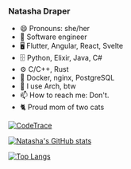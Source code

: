 ### Natasha Draper
- 😄 Pronouns: she/her
- 🔭 Software engineer
- 🖥️ Flutter, Angular, React, Svelte
- 🗄️ Python, Elixir, Java, C#
- ⚙️ C/C++, Rust
- 🧰 Docker, nginx, PostgreSQL
- 🐧 I use Arch, btw
- 📫 How to reach me: Don't.
- 🐈 Proud mom of two cats

[![CodeTrace](https://codetrace.com/widget/nat212?t=2)](https://codetrace.com/users/nat212)

[![Natasha's GitHub stats](https://github-stats.natashadraper.co.za/api?username=nat212&count_private=true&show_icons=true&theme=catppuccin_mocha)](https://github.com/nat212/github-readme-stats)

[![Top Langs](https://github-stats.natashadraper.co.za/api/top-langs/?username=nat212&theme=catppuccin_mocha)](https://github.com/nat212/github-readme-stats)

<!--
**nat212/nat212** is a ✨ _special_ ✨ repository because its `README.md` (this file) appears on your GitHub profile.

Here are some ideas to get you started:

- 🔭 I’m currently working on ...
- 🌱 I’m currently learning ...
- 👯 I’m looking to collaborate on ...
- 🤔 I’m looking for help with ...
- 💬 Ask me about ...
- 📫 How to reach me: ...
- 😄 Pronouns: ...
- ⚡ Fun fact: ...
-->
